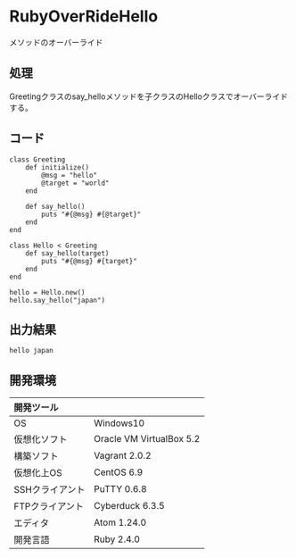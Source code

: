 # RubyOverRideHello
メソッドのオーバーライド

## 処理
Greetingクラスのsay_helloメソッドを子クラスのHelloクラスでオーバーライドする。

## コード
```
class Greeting
    def initialize()
        @msg = "hello"
        @target = "world"
    end

    def say_hello()
        puts "#{@msg} #{@target}"
    end
end

class Hello < Greeting
    def say_hello(target)
        puts "#{@msg} #{target}"
    end
end

hello = Hello.new()
hello.say_hello("japan")
```

## 出力結果  
```
hello japan
```
  
## 開発環境
| 開発ツール |  |
|:-|:-|
| OS | Windows10 |
| 仮想化ソフト | Oracle VM VirtualBox 5.2 |
| 構築ソフト | Vagrant 2.0.2 |
| 仮想化上OS | CentOS 6.9 |
| SSHクライアント | PuTTY 0.6.8 |
| FTPクライアント | Cyberduck 6.3.5 |
| エディタ | Atom 1.24.0 |
| 開発言語 | Ruby 2.4.0 |
